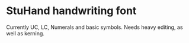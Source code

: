 # StuHand handwriting font

Currently UC, LC, Numerals and basic symbols. Needs heavy editing, as well as kerning.